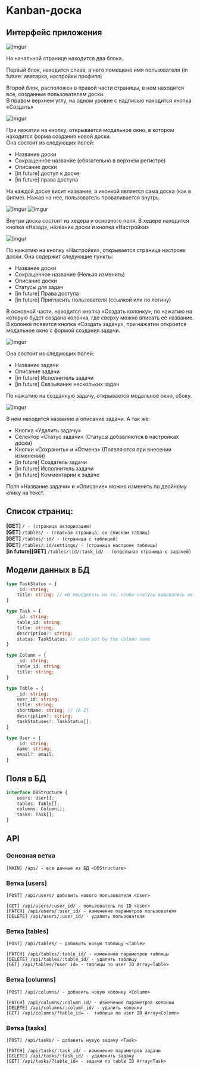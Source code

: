 # Kanban-доска

## Интерфейс приложения
![Imgur](https://i.imgur.com/QcXioKz.jpg)

На начальной странице находится два блока.

Первый блок, находится слева, в него помещено имя пользователя (in future: аватарка, настройки профиля)

Второй блок, расположен в правой части страницы, в нем находятся все, созданные пользователем доски.  
В правом верхнем углу, на одном уровне с надписью находится кнопка «Создать»

![Imgur](https://i.imgur.com/ktstHdG.jpg)

При нажатии на кнопку, открывается модальное окно, в котором находится форма создания новой доски.  
Она состоит из следующих полей:  
- Название доски
- Сокращенное название (обязательно в верхнем регистре)
- Описание доски
- [in future] доступ к доске
- [in future] права доступа<br/>

На каждой доске висит название, а иконкой является сама доска (как в фигме). Нажав на нее, пользователь проваливается внутрь.

![Imgur](https://i.imgur.com/E0F6ZcK.jpg)
![Imgur](https://i.imgur.com/kAU4CaG.jpg)

Внутри доска состоит из хедера и основного поля. В хедере находится кнопка «Назад», название доски и кнопка «Настройки»

![Imgur](https://i.imgur.com/xmKOnim.jpg)

По нажатию на кнопку «Настройки», открывается страница настроек доски. Она содержит следующие пункты:
- Название доски
- Сокращенное название (Нельзя изменить)
- Описание доски
- Статусы для задач
- [in future] Права доступа
- [in future] Пригласить пользователя (ссылкой или по логину)

В основной части, находится кнопка «Создать колонку», по нажатию на которую будет создана колонка, где сверху можно 
вписать её название. В колонке появится кнопка «Создать задачу», 
при нажатии откроется модальное окно с формой создания задачи.

![Imgur](https://i.imgur.com/H9f8nHL.jpg)

Она состоит из следующих полей:
- Название задачи
- Описание задачи
- [in future] Исполнитель задачи
- [in future] Связывание нескольких задач

По нажатию на созданную задачу, открывается модальное окно, сбоку.

![Imgur](https://i.imgur.com/rtGnw7j.jpg)

В нем находится название и описание задачи. А так же:
- Кнопка «Удалить задачу»
- Селектор «Статус задачи» (Статусы добавляются в настройках доски)
- Кнопки «Сохранить» и «Отмена» (Появляются при внесении изменений)
- [in future] Создатель задачи
- [in future] Исполнитель задачи
- [in future] Комментарии к задаче

Поля «Название задачи» и «Описание» можно изменить по двойному клику на текст.

## Список страниц:
**[GET]** `/ - (страница авторизации)`  
**[GET]** `/tables/ - (главная страница, со списком таблиц)`  
**[GET]** `/tables/:id/ - (страница с таблицей)`  
**[GET]** `/tables/:id/settings/ - (страница настроек таблицы)`  
**[in future][GET]** `/tables/:id/:task_id/ - (отдельная страница с задачей)`  

## Модели данных в БД
```typescript
type TaskStatus = {
    _id: string;
    title: string; // мб переделать на то, чтобы статусы выдавались автоматически. Имя колонки === Статус задачи. Но имя статуса можно было изменить и/или добавить/удалить статус.
}

type Task = {
    _id: string;
    table_id: string;
    title: string;
    description?: string;
    status: TaskStatus; // auto set by the column name
}

type Column = {
    _id: string;
    table_id: string;
    title: string;
}

type Table = {
    _id: string;
    user_id: string;
    title: string;
    shortName: string; // [A-Z]
    description?: string;
    taskStatuses?: TaskStatus[];
}

type User = {
    _id: string;
    name: string;
    email?: email;
}
```

## Поля в БД

```typescript
interface DBStructure {
    users: User[];
    tables: Table[];
    columns: Column[];
    tasks: Task[];
}
```

## API

### Основная ветка
```
[MAIN] /api/ - все данные из БД <DBStructure>
```
### Ветка [users]
```
[POST] /api/users/ добавить нового пользователя <User>

[GET] /api/users/:user_id/ - пользователь по ID <User>
[PATCH] /api/users/:user_id/ - изменение параметров пользователя
[DELETE] /api/users/:user_id/ - удалить пользователя
```

### Ветка [tables]
```
[POST] /api/tables/ - добавить новую таблицу <Table>

[PATCH] /api/tables/:table_id/ - изменение параметров таблицы
[DELETE] /api/tables/:table_id/ - удалить таблицу
[GET] /api/tables/?user_id= - таблицы по user ID Array<Table>
```

### Ветка [columns]
```
[POST] /api/columns/ - добавить новую колонку <Column>

[PATCH] /api/columns/:column_id/ - изменение параметров колонки
[DELETE] /api/columns/:column_id/ - удалить колонку
[GET] /api/columns/?table_id= -  таблица по user ID Array<Column>
```

### Ветка [tasks]
```
[POST] /api/tasks/ - добавить нувую задачу <Task>

[PATCH] /api/tasks/:task_id/ - изменение параметров задачи
[DELETE] /api/tasks/:task_id/ - удаленить задачу
[GET] /api/tasks/?table_id= - задачи по table ID Array<Task>
```










